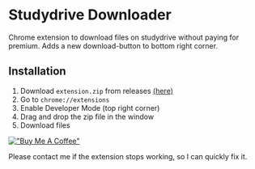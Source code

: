 # Studydrive Downloader

Chrome extension to download files on studydrive without paying for premium. Adds a new download-button to bottom right corner.

## Installation
1. Download `extension.zip` from releases [(here)](https://github.com/comlit/studydrive-downloader/releases/tag/v0.0.2)
2. Go to `chrome://extensions`
3. Enable Developer Mode (top right corner)
4. Drag and drop the zip file in the window
5. Download files


[!["Buy Me A Coffee"](https://www.buymeacoffee.com/assets/img/custom_images/orange_img.png)](https://www.buymeacoffee.com/comlit)

Please contact me if the extension stops working, so I can quickly fix it.